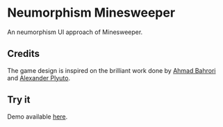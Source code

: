 # Neumorphism Minesweeper

An neumorphism UI approach of Minesweeper.

## Credits

The game design is inspired on the brilliant work done by [Ahmad Bahrori](https://dribbble.com/shots/9779756-Neumorphism-Minesweeper) and  [Alexander Plyuto](https://www.figma.com/file/J1uPSOY5k577mDpSfGFven/Neomorphism-Guide-2.0-%7C-Original?node-id=26580%3A256).

## Try it
Demo available [here](https://pedrolucasdev.github.io/neumorphism-minesweeper).

